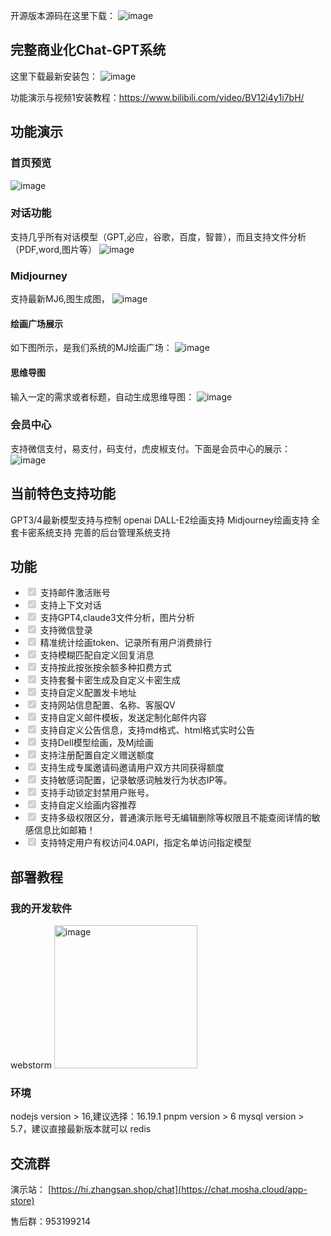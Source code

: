 开源版本源码在这里下载：
![image](https://github.com/sfvsfv/chatgpt-plus/assets/62045791/a0919b88-2bd8-4ac0-96b7-70a1efbe1ac1)


## 完整商业化Chat-GPT系统
这里下载最新安装包：
![image](https://github.com/sfvsfv/chatgpt-plus/assets/62045791/c4ec389c-ca22-4607-b234-4822234f0ea2)


功能演示与视频1安装教程：https://www.bilibili.com/video/BV12i4y1i7bH/


## 功能演示
### 首页预览
![image](https://github.com/sfvsfv/ChatGPT-PLus/assets/62045791/d7db7171-0de7-4897-a9e2-9e04b238f02b)

### 对话功能
支持几乎所有对话模型（GPT,必应，谷歌，百度，智普），而且支持文件分析（PDF,word,图片等）
![image](https://github.com/sfvsfv/ChatGPT-PLus/assets/62045791/f54da445-d990-48ef-bd72-2cb23171070b)
### Midjourney
支持最新MJ6,图生成图，
![image](https://github.com/sfvsfv/ChatGPT-PLus/assets/62045791/6e306a5b-54b6-4c87-9c25-52ebe6f737d0)
#### 绘画广场展示
如下图所示，是我们系统的MJ绘画广场：
![image](https://github.com/sfvsfv/ChatGPT-PLus/assets/62045791/8005d58d-0509-4771-8da5-b337a58792a4)

#### 思维导图
输入一定的需求或者标题，自动生成思维导图：
![image](https://github.com/sfvsfv/ChatGPT-PLus/assets/62045791/25d70d20-d401-4bb9-bd9e-5b3aff478854)

### 会员中心
支持微信支付，易支付，码支付，虎皮椒支付。下面是会员中心的展示：
![image](https://github.com/sfvsfv/ChatGPT-PLus/assets/62045791/d749157d-affb-40e8-8bee-78463e42515b)

## 当前特色支持功能
GPT3/4最新模型支持与控制
openai DALL-E2绘画支持
Midjourney绘画支持
全套卡密系统支持
完善的后台管理系统支持

## 功能
<ul class="contains-task-list">
<li class="task-list-item"><input type="checkbox" id="" disabled="" class="task-list-item-checkbox" checked=""> 支持邮件激活账号</li>
<li class="task-list-item"><input type="checkbox" id="" disabled="" class="task-list-item-checkbox" checked=""> 支持上下文对话</li>
  <li class="task-list-item"><input type="checkbox" id="" disabled="" class="task-list-item-checkbox" checked=""> 支持GPT4,claude3文件分析，图片分析</li>
<li class="task-list-item"><input type="checkbox" id="" disabled="" class="task-list-item-checkbox" checked=""> 支持微信登录</li>
<li class="task-list-item"><input type="checkbox" id="" disabled="" class="task-list-item-checkbox" checked=""> 精准统计绘画token、记录所有用户消费排行</li>
<li class="task-list-item"><input type="checkbox" id="" disabled="" class="task-list-item-checkbox" checked=""> 支持模糊匹配自定义回复消息</li>
<li class="task-list-item"><input type="checkbox" id="" disabled="" class="task-list-item-checkbox" checked=""> 支持按此按张按余额多种扣费方式</li>
<li class="task-list-item"><input type="checkbox" id="" disabled="" class="task-list-item-checkbox" checked=""> 支持套餐卡密生成及自定义卡密生成</li>
<li class="task-list-item"><input type="checkbox" id="" disabled="" class="task-list-item-checkbox" checked=""> 支持自定义配置发卡地址</li>
<li class="task-list-item"><input type="checkbox" id="" disabled="" class="task-list-item-checkbox" checked=""> 支持网站信息配置、名称、客服QV</li>
<li class="task-list-item"><input type="checkbox" id="" disabled="" class="task-list-item-checkbox" checked=""> 支持自定义邮件模板，发送定制化邮件内容</li>
<li class="task-list-item"><input type="checkbox" id="" disabled="" class="task-list-item-checkbox" checked=""> 支持自定义公告信息，支持md格式、html格式实时公告</li>
<li class="task-list-item"><input type="checkbox" id="" disabled="" class="task-list-item-checkbox" checked=""> 支持Dell模型绘画，及Mj绘画</li>
<li class="task-list-item"><input type="checkbox" id="" disabled="" class="task-list-item-checkbox" checked=""> 支持注册配置自定义赠送额度</li>
<li class="task-list-item"><input type="checkbox" id="" disabled="" class="task-list-item-checkbox" checked=""> 支持生成专属邀请码邀请用户双方共同获得额度</li>
<li class="task-list-item"><input type="checkbox" id="" disabled="" class="task-list-item-checkbox" checked=""> 支持敏感词配置，记录敏感词触发行为状态IP等。</li>
<li class="task-list-item"><input type="checkbox" id="" disabled="" class="task-list-item-checkbox" checked=""> 支持手动锁定封禁用户账号。</li>
<li class="task-list-item"><input type="checkbox" id="" disabled="" class="task-list-item-checkbox" checked=""> 支持自定义绘画内容推荐</li>
<li class="task-list-item"><input type="checkbox" id="" disabled="" class="task-list-item-checkbox" checked=""> 支持多级权限区分，普通演示账号无编辑删除等权限且不能查阅详情的敏感信息比如邮箱！</li>
<li class="task-list-item"><input type="checkbox" id="" disabled="" class="task-list-item-checkbox" checked=""> 支持特定用户有权访问4.0API，指定名单访问指定模型</li>
</ul>

## 部署教程

### 我的开发软件

webstorm
<img width="229" alt="image" src="https://github.com/sfvsfv/chatgpt-plus/assets/62045791/e3b699fa-5b11-497d-99af-bd78fafe59e2">


### 环境
nodejs version > 16,建议选择：16.19.1
pnpm version > 6
mysql version > 5.7，建议直接最新版本就可以
redis


## 交流群


演示站：
[https://hi.zhangsan.shop/chat](https://chat.mosha.cloud/app-store)



售后群：953199214 





